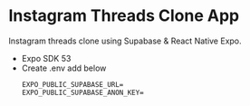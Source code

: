 # Instagram Threads Clone App
  Instagram threads clone using Supabase &amp; React Native Expo.
  - Expo SDK 53
  - Create .env add below
    ```
    EXPO_PUBLIC_SUPABASE_URL=
    EXPO_PUBLIC_SUPABASE_ANON_KEY=
    ```
    
